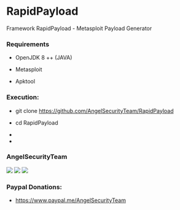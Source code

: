 # RapidPayload

Framework RapidPayload - Metasploit Payload Generator 

<h3> Requirements </h3>
 
 * OpenJDK 8 ++ (JAVA)
 
 * Metasploit
 
 * Apktool
 
<h3> Execution: </h3>

* git clone https://github.com/AngelSecurityTeam/RapidPayload

* cd RapidPayload

* 

* 

<h3>AngelSecurityTeam</h3>

<img src="https://github.com/AngelSecurityTeam/RapidPayload/blob/master/Image/Android.png">


<img src="https://github.com/AngelSecurityTeam/RapidPayload/blob/master/Image/Linux.png">

<img src="https://github.com/AngelSecurityTeam/RapidPayload/blob/master/Image/ngrok_py.png">

<h3> Paypal Donations: </h3>

* https://www.paypal.me/AngelSecurityTeam
